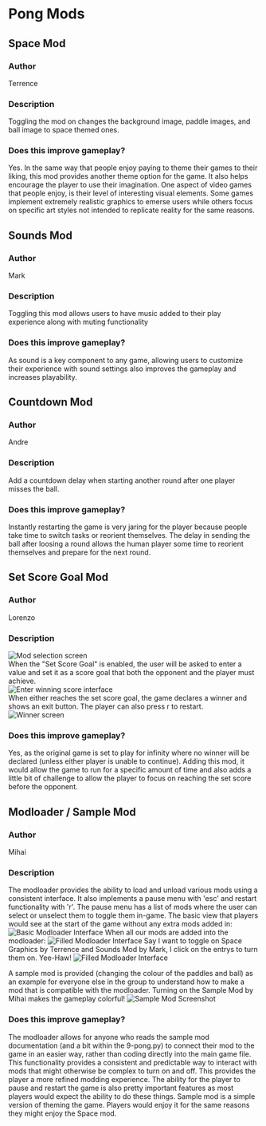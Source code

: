 # Pong Mods
## Space Mod
### Author
Terrence

### Description
Toggling the mod on changes the background image, paddle images, and ball image to space themed ones.

### Does this improve gameplay?
Yes. In the same way that people enjoy paying to theme their games to their liking, this mod provides another theme option for the game. It also helps encourage the player to use their imagination.
One aspect of video games that people enjoy, is their level of interesting visual elements. Some games implement extremely realistic graphics to emerse users while others focus on specific art styles not intended to replicate reality for the same reasons.

## Sounds Mod
### Author
Mark

### Description
Toggling this mod allows users to have music added to their play experience along with muting functionality

### Does this improve gameplay?
As sound is a key component to any game, allowing users to customize their experience with sound settings also improves the gameplay and increases playability.

## Countdown Mod
### Author
Andre

### Description
Add a countdown delay when starting another round after one player misses the ball.

### Does this improve gameplay?
Instantly restarting the game is very jaring for the player because people take time to switch tasks or reorient themselves.
The delay in sending the ball after loosing a round allows the human player some time to reorient themselves and prepare for the next round.

## Set Score Goal Mod
### Author
Lorenzo

### Description
![Mod selection screen](https://github.com/eightys3v3n/comp_4555/blob/main/Pong/media/readme-enzo-1.png?raw=true)  
When the "Set Score Goal" is enabled, the user will be asked to enter a value and set it as a score goal that both the opponent and the player must achieve.  
![Enter winning score interface](https://github.com/eightys3v3n/comp_4555/blob/main/Pong/media/readme-enzo-2.png?raw=true)  
When either reaches the set score goal, the game declares a winner and shows an exit button.
The player can also press r to restart.  
![Winner screen](https://github.com/eightys3v3n/comp_4555/blob/main/Pong/media/readme-enzo-3.png?raw=true)  

### Does this improve gameplay?
Yes, as the original game is set to play for infinity where no winner will be declared (unless either player is unable to continue). Adding this mod, it would allow the game to run for a specific amount of time and also adds a little bit of challenge to allow the player to focus on reaching the set score before the opponent. 

## Modloader / Sample Mod
### Author
Mihai

### Description
The modloader provides the ability to load and unload various mods using a consistent interface. It also implements a pause menu with 'esc' and restart functionality with 'r'. The pause menu has a list of mods where the user can select or unselect them to toggle them in-game.
    The basic view that players would see at the start of the game without any extra mods added in:
![Basic Modloader Interface](https://github.com/eightys3v3n/comp_4555/blob/main/Pong/media/readme-mihai-1.png?raw=true)
    When all our mods are added into the modloader:
![Filled Modloader Interface](https://github.com/eightys3v3n/comp_4555/blob/main/Pong/media/readme-mihai-2.png?raw=true) 
    Say I want to toggle on Space Graphics by Terrence and Sounds Mod by Mark, I click on the entrys to turn them on. Yee-Haw!
![Filled Modloader Interface](https://github.com/eightys3v3n/comp_4555/blob/main/Pong/media/readme-mihai-3.png?raw=true) 

A sample mod is provided (changing the colour of the paddles and ball) as an example for everyone else in the group to understand how to make a mod that is compatible with the modloader.
    Turning on the Sample Mod by Mihai makes the gameplay colorful!
![Sample Mod Screenshot](https://github.com/eightys3v3n/comp_4555/blob/main/Pong/media/readme-mihai-4.png?raw=true)


### Does this improve gameplay?
The modloader allows for anyone who reads the sample mod documentation (and a bit within the 9-pong.py) to connect their mod to the game in an easier way, rather than coding directly into the main game file. This functionality provides a consistent and predictable way to interact with mods that might otherwise be complex to turn on and off. This provides the player a more refined modding experience.
The ability for the player to pause and restart the game is also pretty important features as most players would expect the ability to do these things.
Sample mod is a simple version of theming the game. Players would enjoy it for the same reasons they might enjoy the Space mod.
